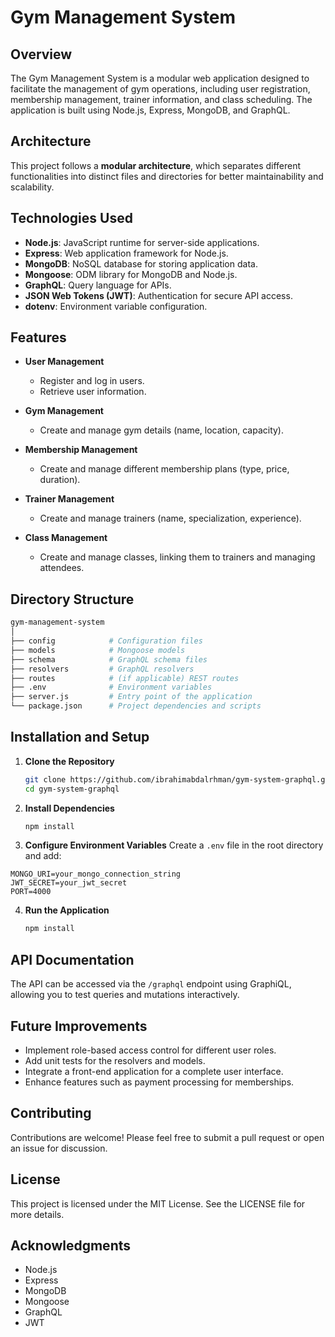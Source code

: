 # Gym Management System

## Overview

The Gym Management System is a modular web application designed to facilitate the management of gym operations, including user registration, membership management, trainer information, and class scheduling. The application is built using Node.js, Express, MongoDB, and GraphQL.

## Architecture

This project follows a **modular architecture**, which separates different functionalities into distinct files and directories for better maintainability and scalability.

## Technologies Used

- **Node.js**: JavaScript runtime for server-side applications.
- **Express**: Web application framework for Node.js.
- **MongoDB**: NoSQL database for storing application data.
- **Mongoose**: ODM library for MongoDB and Node.js.
- **GraphQL**: Query language for APIs.
- **JSON Web Tokens (JWT)**: Authentication for secure API access.
- **dotenv**: Environment variable configuration.

## Features

- **User Management**

  - Register and log in users.
  - Retrieve user information.

- **Gym Management**

  - Create and manage gym details (name, location, capacity).

- **Membership Management**

  - Create and manage different membership plans (type, price, duration).

- **Trainer Management**

  - Create and manage trainers (name, specialization, experience).

- **Class Management**
  - Create and manage classes, linking them to trainers and managing attendees.

## Directory Structure

```bash
gym-management-system
│
├── config            # Configuration files
├── models            # Mongoose models
├── schema            # GraphQL schema files
├── resolvers         # GraphQL resolvers
├── routes            # (if applicable) REST routes
├── .env              # Environment variables
├── server.js         # Entry point of the application
└── package.json      # Project dependencies and scripts
```

## Installation and Setup

1. **Clone the Repository**
   ```bash
   git clone https://github.com/ibrahimabdalrhman/gym-system-graphql.git
   cd gym-system-graphql
   ```
2. **Install Dependencies**
    ```bash
    npm install
    ```

3. **Configure Environment Variables**
  Create a `.env` file in the root directory and add:

  ```plaintext
  MONGO_URI=your_mongo_connection_string
  JWT_SECRET=your_jwt_secret
  PORT=4000
  ```
4. **Run the Application**
    ```bash
    npm install
    ```
## API Documentation
The API can be accessed via the `/graphql` endpoint using GraphiQL, allowing you to test queries and mutations interactively.

## Future Improvements
- Implement role-based access control for different user roles.
- Add unit tests for the resolvers and models.
- Integrate a front-end application for a complete user interface.
- Enhance features such as payment processing for memberships.
## Contributing
Contributions are welcome! Please feel free to submit a pull request or open an issue for discussion.

## License
This project is licensed under the MIT License. See the LICENSE file for more details.

## Acknowledgments
- Node.js
- Express
- MongoDB
- Mongoose
- GraphQL
- JWT
